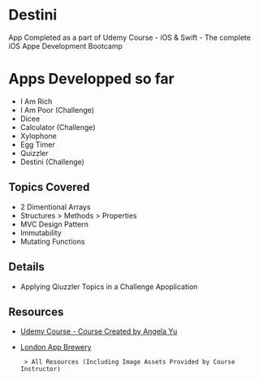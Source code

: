 # Destini
App Completed as a part of Udemy Course - iOS &amp; Swift - The complete iOS Appe Development Bootcamp


# Apps Developped so far
 - I Am Rich 
 - I Am Poor (Challenge)
 - Dicee
 - Calculator (Challenge)
 - Xylophone
 - Egg Timer
 - Quizzler
 - Destini (Challenge)


## Topics Covered
 - 2 Dimentional Arrays
 - Structures
       > Methods
       > Properties
 - MVC Design Pattern
 - Immutability
 - Mutating Functions 

## Details
 - Applying Qiuzzler Topics in a Challenge Apoplication

## Resources
- [Udemy Course - Course Created by Angela Yu](https://www.udemy.com/course/ios-13-app-development-bootcamp/)
- [London App Brewery](https://www.londonappbrewery.com)

       > All Resources (Including Image Assets Provided by Course Instructor) 
